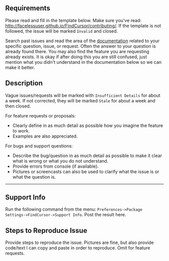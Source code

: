 ## Requirements

Please read and fill in the template below.  Make sure you've read: http://facelessuser.github.io/FindCursor/contributing/.  If the template is not followed, the issue will be marked `Invalid` and closed.

Search past issues and read the area of the [documentation](http://facelessuser.github.io/FindCursor/) related to your specific question, issue, or request. Often the answer to your question is already found there.  You may also find the feature you are requesting already exists. It is okay if after doing this you are still confused, just mention what you didn't understand in the documentation below so we can make it better.

## Description

Vague issues/requests will be marked with `Insufficient Details` for about a week.  If not corrected, they will be marked `Stale` for about a week and then closed.

For feature requests or proposals:

- Clearly define in as much detail as possible how you imagine the feature to work.
- Examples are also appreciated.

For bugs and support questions:

- Describe the bug/question in as much detail as possible to make it clear what is wrong or what you do not understand.
- Provide errors from console (if available).
- Pictures or screencasts can also be used to clarify what the issue is or what the question is.

---

## Support Info

Run the following command from the menu: `Preferences->Package Settings->FindCursor->Support Info`.  Post the result here.

## Steps to Reproduce Issue

Provide steps to reproduce the issue. Pictures are fine, but also provide code/text I can copy and paste in order to reproduce. Omit for feature requests.
